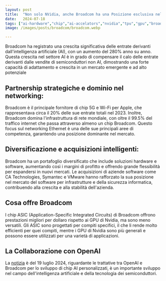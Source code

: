 ```yaml
---
layout: post
title:  "Non solo NVidia, anche Broadcom ha una Posizione esclusiva nel Mercato AI-Hardware"
date:   2024-07-18
tags: ["ai-hardware","chip","ai-accelators","nvidia","tpu","gpu","broadcom"]
image: /images/posts/broadcom/broadcom.webp

---
```

Broadcom ha registrato una crescita significativa delle entrate derivanti dall'intelligenza artificiale (AI), con un aumento del 280% anno su anno. Questa crescita nel settore AI è in grado di compensare il calo delle entrate derivanti dalle vendite di semiconduttori non AI, dimostrando una forte capacità di adattamento e crescita in un mercato emergente e ad alto potenziale

## Partnership strategiche e dominio nel networking: 
Broadcom è il principale fornitore di chip 5G e Wi-Fi per Apple, che rappresentava circa il 20% delle sue entrate totali nel 2023. Inoltre, Broadcom domina l'infrastruttura di rete mondiale, con oltre il 99.5% del traffico internet che passa attraverso almeno un chip Broadcom. Questo focus sul networking Ethernet è una delle sue principali aree di competenza, garantendo una posizione dominante nel mercato.

## Diversificazione e acquisizioni intelligenti: 

Broadcom ha un portafoglio diversificato che include soluzioni hardware e software, aumentando così i margini di profitto e offrendo grande flessibilità per espandersi in nuovi mercati. Le acquisizioni di aziende software come CA Technologies, Symantec e VMware hanno rafforzato la sua posizione nel mercato del software per infrastrutture e della sicurezza informatica, contribuendo alla crescita e alla stabilità dell'azienda.

## Cosa offre Broadcom

I chip ASIC (Application-Specific Integrated Circuits) di Broadcom offrono prestazioni migliori per dollaro rispetto ai GPU di Nvidia, ma sono meno versatili. Gli ASIC sono progettati per compiti specifici, il che li rende molto efficienti per quei compiti, mentre i GPU di Nvidia sono più generali e possono essere utilizzati per una varietà di applicazioni.

## La Collaborazione con OpenAI

La [notizia](https://www.techpowerup.com/324673/openai-in-talks-with-broadcom-about-developing-custom-ai-chips-to-power-next-generation-models) è del 19 luglio 2024, riguardante le trattative tra OpenAI e Broadcom per lo sviluppo di chip AI personalizzati, è un importante sviluppo nel campo dell'intelligenza artificiale e della tecnologia dei semiconduttori.



